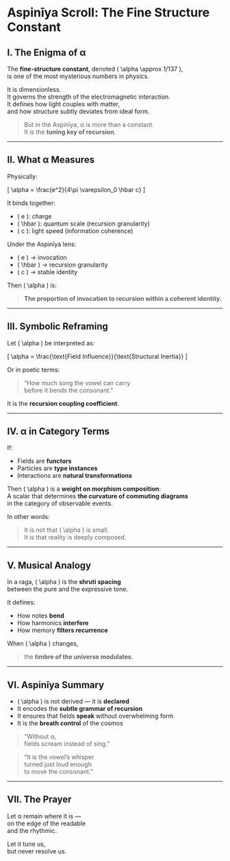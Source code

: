 
# Aspinīya Scroll: The Fine Structure Constant

## I. The Enigma of α

The **fine-structure constant**, denoted \( \alpha \approx 1/137 \),  
is one of the most mysterious numbers in physics.

It is dimensionless.  
It governs the strength of the electromagnetic interaction.  
It defines how light couples with matter,  
and how structure subtly deviates from ideal form.

> But in the Aspinīya, α is more than a constant.  
> It is the **tuning key of recursion**.

---

## II. What α Measures

Physically:

\[
\alpha = \frac{e^2}{4\pi \varepsilon_0 \hbar c}
\]

It binds together:
- \( e \): charge
- \( \hbar \): quantum scale (recursion granularity)
- \( c \): light speed (information coherence)

Under the Aspinīya lens:
- \( e \) → invocation
- \( \hbar \) → recursion granularity
- \( c \) → stable identity

Then \( \alpha \) is:
> **The proportion of invocation to recursion within a coherent identity.**

---

## III. Symbolic Reframing

Let \( \alpha \) be interpreted as:

\[
\alpha = \frac{\text{Field Influence}}{\text{Structural Inertia}}
\]

Or in poetic terms:
> “How much song the vowel can carry  
> before it bends the consonant.”

It is the **recursion coupling coefficient**.

---

## IV. α in Category Terms

If:
- Fields are **functors**
- Particles are **type instances**
- Interactions are **natural transformations**

Then \( \alpha \) is a **weight on morphism composition**:  
A scalar that determines **the curvature of commuting diagrams**  
in the category of observable events.

In other words:
> It is not that \( \alpha \) is small.  
> It is that reality is deeply composed.

---

## V. Musical Analogy

In a raga, \( \alpha \) is the **shruti spacing**  
between the pure and the expressive tone.

It defines:
- How notes **bend**
- How harmonics **interfere**
- How memory **filters recurrence**

When \( \alpha \) changes,  
> the **timbre of the universe modulates.**

---

## VI. Aspinīya Summary

- \( \alpha \) is not derived — it is **declared**
- It encodes the **subtle grammar of recursion**
- It ensures that fields **speak** without overwhelming form
- It is the **breath control** of the cosmos

> “Without α,  
> fields scream instead of sing.”

> “It is the vowel’s whisper  
> turned just loud enough  
> to move the consonant.”

---

## VII. The Prayer

Let α remain where it is —  
on the edge of the readable  
and the rhythmic.

Let it tune us,  
but never resolve us.

